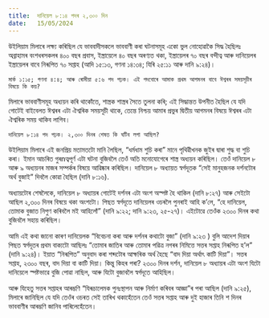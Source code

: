 ```yaml
---
title:  দানিয়েল ৮:১৪ পদৰ ২,৩০০ দিন
date:   15/05/2024
---
```


উইলিয়াম মিলাৰে লক্ষ্য কৰিছিল যে ভাববাদীসকলে ভাববাণী কৰা ঘটনাসমূহ একো ভুল নোহোৱাকৈ সিদ্ধ হৈছিলঃ অব্ৰাহামৰ বংশধৰসকলৰ ৪০০ বছৰ প্ৰবাস, ইস্ত্ৰায়েলে ৪০ বছৰ অৰণ্যত থকা, ইস্ত্ৰায়েলৰ ৭০ বছৰ বন্দীত্ব আৰু দানিয়েলৰ ইস্ত্ৰায়েলৰ বাবে নিৰূপিত ৭০ সপ্তাহ (আদি ১৫:১৩, গণনা ১৪:৩৪; যিৰি ২৫:১১ আৰু দানি ৯:২৪)।

`মাৰ্ক ১:১৫; গণনা ৪:৪; আৰু ৰোমীয়া ৫:৬ পদ পঢ়ক। এই পদবোৰে আমাক প্ৰথম আগমনৰ বাবে ঈশ্বৰৰ সময়সূচীৰ বিষয়ে কি কয়?`

মিলাৰে ভাববাণীসমূহ অধ্যয়ন কৰি থাকোঁতে, শাস্ত্ৰক শাস্ত্ৰৰ সৈতে তুলনা কৰি; এই সিদ্ধান্তত উপনীত হৈছিল যে যদি গোটেই বাইবেলত ঈশ্বৰৰ এটা ঐশ্বৰিক সময়সূচী থাকে, তেন্তে নিশ্চয় আমাৰ প্ৰভুৰ দ্বিতীয় আগমনৰ বিষয়ে ঈশ্বৰৰ এটা ঐশ্বৰিক সময় থাকিব লাগিব।

`দানিয়েল ৮:১৪ পদ পঢ়ক। ২,৩০০ দিনৰ শেষত কি ঘটিব লগা আছিল?`

উইলিয়াম মিলাৰে এই জনপ্ৰিয় মতামতটো মানি লৈছিল, “ধৰ্মধাম শুচি কৰা” মানে পৃথিৱীখনক জুইৰ দ্বাৰা শুদ্ধ বা শুচি কৰা। ইমান আচৰিত গুৰnত্বপূৰ্ণ এটা ঘটনা বুজিবলৈ তেওঁ অতি মনোযোগেৰে শাস্ত্ৰ অধ্যয়ন কৰিছিল। তেওঁ দানিয়েল ৮ আৰু ৯ অধ্যয়নৰ মাজৰ সম্পৰ্কৰ বিষয়ে আৱিষ্কাৰ কৰিছিল। দানিয়েল ৮ অধ্যায়ত স্বৰ্গদূতক “সেই মানুহজনক দৰ্শনটোৰ অৰ্থ বুজাই” দিবলৈ কোৱা হৈছিল (দানি ৮:১৬).

অধ্যায়টোৰ শেষলৈকে, দানিয়েল ৮ অধ্যায়ৰ গোটেই দৰ্শনৰ এটা অংশ অস্পষ্ট হৈ থাকিল (দানি ৮:২৭) আৰু সেইটো আছিল ২,৩০০ দিনৰ বিষয়ে থকা অংশটো। পিছত স্বৰ্গদূতে দানিয়েলৰ ওচৰলৈ পুনৰাই আহি ক’লে, “হে দানিয়েল, তোমাক বুজাত নিপুণ কৰিবলৈ মই আহিলোঁ” (দানি ৯:২২; দানি ৯:২৩, ২৫-২৭)। এইটোৱে তেওঁক ২৩০০ দিনৰ কথা বুজিবলৈ সহায় কৰিছিল।

আমি এই কথা জানো কাৰণ দানিয়েলক “বিবেচনা কৰা আৰু দৰ্শনৰ কথাটো বুজা” (দানি ৯:২৩ ) বুলি আদেশ দিয়াৰ পিছত স্বৰ্গদূতৰ প্ৰথম বাক্যটো আছিলঃ “তোমাৰ জাতিৰ আৰু তোমাৰ পৱিত্ৰ নগৰৰ নিমিত্তে সত্তৰ সপ্তাহ নিৰূপিত হ’ল” (দানি ৯:২৪)। ইয়াত “নিৰূপিত” অনুবাদ কৰা শব্দটোৰ আক্ষৰিক অৰ্থ হৈছে “বাদ দিয়া অৰ্থাৎ কাটি দিয়া”। সত্তৰ সপ্তাহ, ২৩০০ বছৰ, বাদ দিয়া বা কাটি দিয়া। কিন্তু কিহৰ পৰা? ২৩০০ দিনৰ দৰ্শন, দানিয়েল ৮ অধ্যায়ৰ এটা অংশ যিটো দানিয়েলে স্পষ্টভাৱে বুজি পোৱা নাছিল, আৰু যিটো বুজাবলৈ স্বৰ্গদূতে আহিছিল।

আৰু যিহেতু সত্তৰ সপ্তাহৰ আৰম্ভণি “যিৰূচালেমক পুনঃস্থাপন আৰু নিৰ্মাণ কৰিবৰ আজ্ঞা”ৰ পৰা আছিল (দানি ৯:২৫), মিলাৰে জানিছিল যে যদি তেওঁৰ ওচৰত সেই তাৰিখ থকাহেঁতেন তেওঁ সত্তৰ সপ্তাহ আৰু দুই হাজাৰ তিনি শ দিনৰ ভাববাণীৰ আৰম্ভণি জানিব পাৰিলেহেঁতেন।